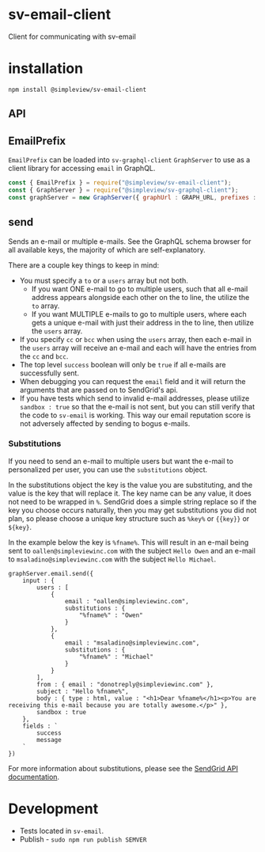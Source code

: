 # sv-email-client
Client for communicating with sv-email

# installation

```
npm install @simpleview/sv-email-client
```

## API

## EmailPrefix

`EmailPrefix` can be loaded into `sv-graphql-client` `GraphServer` to use as a client library for accessing `email` in GraphQL.

```js
const { EmailPrefix } = require("@simpleview/sv-email-client");
const { GraphServer } = require("@simpleview/sv-graphql-client");
const graphServer = new GraphServer({ graphUrl : GRAPH_URL, prefixes : [EmailPrefix] });
```

## send

Sends an e-mail or multiple e-mails. See the GraphQL schema browser for all available keys, the majority of which are self-explanatory.

There are a couple key things to keep in mind:

* You must specify a `to` or a `users` array but not both.
	* If you want ONE e-mail to go to multiple users, such that all e-mail address appears alongside each other on the to line, the utilize the `to` array.
	* If you want MULTIPLE e-mails to go to multiple users, where each gets a unique e-mail with just their address in the to line, then utilize the `users` array.
* If you specify `cc` or `bcc` when using the `users` array, then each e-mail in the `users` array will receive an e-mail and each will have the entries from the `cc` and `bcc`.
* The top level `success` boolean will only be `true` if all e-mails are successfully sent.
* When debugging you can request the `email` field and it will return the arguments that are passed on to SendGrid's api.
* If you have tests which send to invalid e-mail addresses, please utilize `sandbox : true` so that the e-mail is not sent, but you can still verify that the code to `sv-email` is working. This way our email reputation score is not adversely affected by sending to bogus e-mails.

### Substitutions

If you need to send an e-mail to multiple users but want the e-mail to personalized per user, you can use the `substitutions` object.

In the substitutions object the key is the value you are substituting, and the value is the key that will replace it. The key name can be any value, it does not need to be wrapped in `%`. SendGrid does a simple string replace so if the key you choose occurs naturally, then you may get substitutions you did not plan, so please choose a unique key structure such as `%key%` or `{{key}}` or `${key}`.

In the example below the key is `%fname%`. This will result in an e-mail being sent to `oallen@simpleviewinc.com` with the subject `Hello Owen` and an e-mail to `msaladino@simpleviewinc.com` with the subject `Hello Michael`.

```
graphServer.email.send({
	input : {
		users : [
			{
				email : "oallen@simpleviewinc.com",
				substitutions : {
					"%fname%" : "Owen"
				}
			},
			{
				email : "msaladino@simpleviewinc.com",
				substitutions : {
					"%fname%" : "Michael"
				}
			}
		],
		from : { email : "donotreply@simpleviewinc.com" },
		subject : "Hello %fname%",
		body : { type : html, value : "<h1>Dear %fname%</h1><p>You are receiving this e-mail because you are totally awesome.</p>" },
		sandbox : true
	},
	fields : `
		success
		message
	`
})
```

For more information about substitutions, please see the [SendGrid API documentation](https://sendgrid.com/docs/api-reference/).

# Development

* Tests located in `sv-email`.
* Publish - `sudo npm run publish SEMVER`